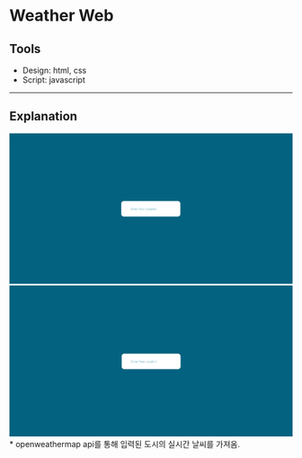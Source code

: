 # Weather Web

## Tools

* Design: html, css 
* Script: javascript 

---

## Explanation
<img src="img/WeatherWebScreenshot2.png">
<img src="img/WeatherWebScreenshot1.png">
* openweathermap api를 통해 입력된 도시의 실시간 날씨를 가져옴.

